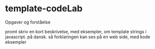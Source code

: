 # template-codeLab
   Opgaver og forståelse
   
   promt 
   skriv en kort beskrivelse, med eksempler, om template strings i javascript. på dansk. så forklaringen kan ses på en web side, med kode eksempler
